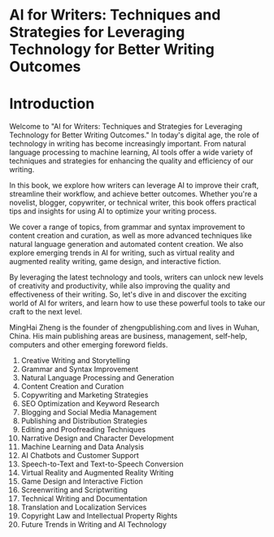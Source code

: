 # AI for Writers: Techniques and Strategies for Leveraging Technology for Better Writing Outcomes

# Introduction

Welcome to "AI for Writers: Techniques and Strategies for Leveraging Technology for Better Writing Outcomes." In today's digital age, the role of technology in writing has become increasingly important. From natural language processing to machine learning, AI tools offer a wide variety of techniques and strategies for enhancing the quality and efficiency of our writing.

In this book, we explore how writers can leverage AI to improve their craft, streamline their workflow, and achieve better outcomes. Whether you're a novelist, blogger, copywriter, or technical writer, this book offers practical tips and insights for using AI to optimize your writing process.

We cover a range of topics, from grammar and syntax improvement to content creation and curation, as well as more advanced techniques like natural language generation and automated content creation. We also explore emerging trends in AI for writing, such as virtual reality and augmented reality writing, game design, and interactive fiction.

By leveraging the latest technology and tools, writers can unlock new levels of creativity and productivity, while also improving the quality and effectiveness of their writing. So, let's dive in and discover the exciting world of AI for writers, and learn how to use these powerful tools to take our craft to the next level.

MingHai Zheng is the founder of zhengpublishing.com and lives in Wuhan, China. His main publishing areas are business, management, self-help, computers and other emerging foreword fields.



1. Creative Writing and Storytelling
2. Grammar and Syntax Improvement
3. Natural Language Processing and Generation
4. Content Creation and Curation
5. Copywriting and Marketing Strategies
6. SEO Optimization and Keyword Research
7. Blogging and Social Media Management
8. Publishing and Distribution Strategies
9. Editing and Proofreading Techniques
10. Narrative Design and Character Development
11. Machine Learning and Data Analysis
12. AI Chatbots and Customer Support
13. Speech-to-Text and Text-to-Speech Conversion
14. Virtual Reality and Augmented Reality Writing
15. Game Design and Interactive Fiction
16. Screenwriting and Scriptwriting
17. Technical Writing and Documentation
18. Translation and Localization Services
19. Copyright Law and Intellectual Property Rights
20. Future Trends in Writing and AI Technology

